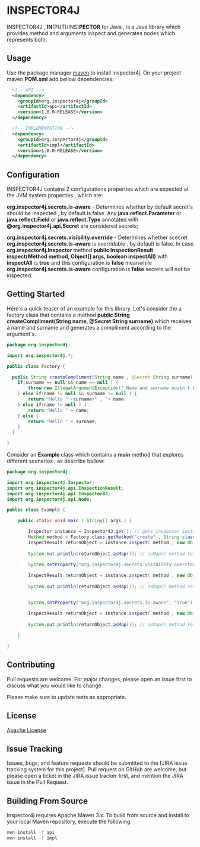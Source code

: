 # INSPECTOR4J

INSPECTOR4J , **IN**(PUT)(INS)**PECTOR** for Java , is a Java library which provides method and arguments inspect and generates nodes which represents both.
 
## Usage

Use the package manager [maven](https://maven.apache.org/) to install inspector4j.
On your project maven **POM.xml** add bellow dependencies:

```xml
  <!-- API -->
  <dependency>
    <groupId>org.inspector4j</groupId>
    <artifactId>api</artifactId>
    <version>1.0.0-RELEASE</version>
  </dependency>

  <!-- IMPLEMENTATION -->
  <dependency>
    <groupId>org.inspector4j</groupId>
    <artifactId>impl</artifactId>
    <version>1.0.0-RELEASE</version>
  </dependency>
```

## Configuration
INSPECTOR4J contains 2 configurations properties which are expected at the JVM system properties , which are:

**org.inspector4j.secrets.is-aware** - Determines whether by default secret's should be inspected , by default is  false. Any **java.reflect.Parameter** or **java.reflect.Field** or **java.reflect.Type** annotated with **@org.inspector4j.api.Secret** are considered secrets;

**org.inspector4j.secrets.visibility.override** - Determines whether scecret **org.inspector4j.secrets.is-aware** is overridable , by default is false. In case **org.inspector4j.Inspector** method **public InspectionResult inspect(Method method, Object[] args, boolean inspectAll)** with **inspectAll** is **true** and this configuration is **false** meanwhile **org.inspector4j.secrets.is-aware** configuration is **false** secrets will not be inspected.


## Getting Started
Here's a quick teaser of an example for this library.  Let's consider the a factory class that contains a method **public String createCompliment(String name, @Secret String surname)** which receives a name and surname and generates a compliment according to the argument's.
```Java
package org.inspector4j;

import org.inspector4j.*;

public class Factory {

  public String createCompliment(String name , @Secret String surname) {
    if(surname == null && name == null ) {
        throw new IllegalArgumentException(" Name and surname mustn't be null at the same time");
    } else if(name != null && surname != null ) {
        return "Hello " +surname+" , "+ name;
    } else if(name != null ) {
        return "Hello " + name;
    } else {
        return "Hello " + surname;
    }
  }

}
```
Consider an **Example** class which contains a **main** method that explores different scenarios , as describe bellow:
```Java
package org.inspector4j;

import org.inspector4j.Inspector;
import org.inspector4j.api.InspectionResult;
import org.inspector4j.api.Inspector4J;
import org.inspector4j.api.Node;

public class Example {

    public static void main ( String[] args ) {

        Inspector instance = Inspector4J.get(); // gets inspector instance which is responsible for inspection 
        Method method = Factory.class.getMethod("create" , String.class , String.class ); // retrieves the method intended to be inspected 
        InspectResult returnObject = instance.inspect( method , new Object[] { "John" , "Doe" } , true ); // returns Inspectresult  which is a node that represents the method and parameters which were invoked
        
        System.out.println(returnObject.asMap()); // asMap() method returns the arguments as Map , in this case the expected as output for this print  is { name = John } beacuse surname is annotated with @org.inspector4j.api.Secret and org.inspector4j.secrets.is-aware is false which ignores the inspectAll parameter
     
        System.setProperty("org.inspector4j.secrets.visibility.override", "true"); // Change org.inspector4j.secrets.visibility.override

        InspectResult returnObject = instance.inspect( method , new Object[] { "John" , "Doe" } , true ); // returns Inspectresult  which is a node that represents the method and parameters which were invoked
        
        System.out.println(returnObject.asMap()); // asMap() method re**turns the arguments as Map , in this case the expected as output for this print  is { name = John , surname = Doe } beacuse org.inspector4j.secrets.is-aware is false but  org.inspector4j.secrets.visibility.override is true  which means the inspectAll overrides org.inspector4j.secrets.is-aware 


        System.setProperty("org.inspector4j.secrets.is-aware", "true"); // Change org.inspector4j.secrets to true which means secret's must be inspected even when explicit indicated not to

        InspectResult returnObject = instance.inspect( method , new Object[] { "John" , "Doe" } , false ); // returns Inspectresult  which is a node that represents the method and parameters which were invoked
        
        System.out.println(returnObject.asMap()); // asMap() method returns the arguments as Map , in this case the expected as output for this print  is { name = John , surname = Doe } beacuse org.inspector4j.secrets.is-aware is true which means secret's must be inspected
    
    }

}
```

## Contributing
Pull requests are welcome. For major changes, please open an issue first to discuss what you would like to change.

Please make sure to update tests as appropriate.

## License
[Apache License](http://www.apache.org/licenses/)


## Issue Tracking

Issues, bugs, and feature requests should be submitted to the 
[JIRA issue tracking system for this project].
Pull request on GitHub are welcome, but please open a ticket in the JIRA issue tracker first, and mention the 
JIRA issue in the Pull Request.

## Building From Source

Inspector4j requires Apache Maven 3.x. To build from source and install to your local Maven repository, execute the following:

```sh
mvn install -f api
mvn install -f impl
```